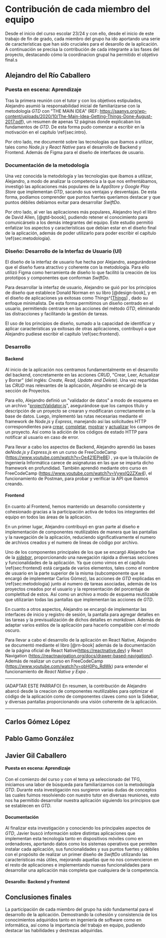 # Contribución de cada miembro del equipo

Desde el inicio del curso escolar 23/24 y con ello, desde el inicio de este trabajo de fin de grado, cada miembro del grupo ha ido aportando una serie de características que han sido cruciales para el desarollo de la aplicación. A continuación se precisa la contribución de cada integrante a las fases del proyecto, destacando cómo la coordinacion grupal ha permitido el objetivo final.s

## Alejandro del Río Caballero

### Puesta en escena: Aprendizaje 

Tras la primera reunión con el tutor y con los objetivos estipulados, Alejandro asumió la responsabilidad inicial de familiarizarse con la metodología *GTD* con "THE MAIN IDEA" (REF: https://saanys.org/wp-content/uploads/2020/10/The-Main-Idea-Getting-Things-Done-August-2017.pdf), un resumen de apenas 12 páginas donde explicaban los fundamentos de *GTD*.  De esta forma pudo comenzar a escribir en la motivación en el capítulo \ref{sec:intro}.

Por otro lado, me documenté sobre las tecnologías que íbamos a utilizar, tales como *Node.js* y *React Native* para el desarrollo de Backend y Frontend. Además de Figma para el diseño de interfaces de usuario. 



### Documentación de la metodología

Una vez conocida la metodología y las tecnologías que íbamos a utilizar,  Alejandro, a modo de analizar la competencia a la que nos enfrentábamos, investigó las aplicaciones más populares de la *AppStore y Google Play Store* que implementan *GTD*, sacando sus ventajas y desventajas. De esta forma, podíamos comprender que puntos fuertes queríamos destacar y que puntos débiles debíamos evitar para desarrollar *SwiftDo*. 

Por otro lado, al ver las aplicaciones más populares, Alejandro leyó el libro de David Allen, [@gtd-boook], pudiendo retener el conocimiento para comunicárselo a los demás integrantes del equipo. Este estudio permitió enfatizar los aspectos y características que debían estar en el diseño final de la aplicación, además de poder utilizarlo para poder escribir el capítulo \ref{sec:metodologia}.

### Diseño: Desarrollo de la Interfaz de Usuario (UI)

El diseño de la interfaz de usuario fue hecha por Alejandro, asegurándose que el diseño fuera atractivo y coherente con la metodología. Para ello utilizó Figma como herramienta de diseño lo que facilitó la creación de los prototipos y componentes que conforman *SwiftDo*. 

Para desarrollar la interfaz de usuario, Alejandro se guió por los principios de diseño que establece Donald Norman en su libro [@design-book], y en el diseño de aplicaciones ya exitosas como Things^[[Things](https://culturedcode.com/things/)] , dado su enfoque minimalista. De esta forma permitimos un diseño centrado en el usuario, permitiendo centrarse en las acciones del método *GTD*, eliminando las distracciones y facilitando la gestión de tareas.

El uso de los principios de diseño, sumado a la capacidad de identificar y aplicar características ya exitosas de otras aplicaciones, contribuyó a que Alejandro pudiese escribir el capítulo \ref{sec:frontend}.

### Desarrollo

#### Backend

Al inicio de la aplicación nos centramos fundamentalmente en el desarrollo del backend, concretamente en las acciones *CRUD*, "Crear, Leer, Actualizar y Borrar" (del inglés: *Create, Read, Update and Delete*). Una vez repartidas las *CRUD* mas relevantes de la aplicación, Alejandro se encargó de la sección de Proyectos. 

Para ello, Alejandro definió un "validador de datos" a modo de esquema en un archivo "<u>projectValidator.js</u>", asegurándose que los campos título y descripción de un proyecto se crearan y modificaran correctamente en la base de datos. Luego, implementó las rutas necesarias mediante el framework de *Node.js* y *Express*, manejando así las solicitudes HTTP correspondientes para <u>crear</u>, <u>completar</u>, <u>mostrar</u> y <u>actualizar</u> los campos de un proyecto. Así como la adición de los códigos de estado HTTP para notificar al usuario en caso de error.

Para llevar a cabo los aspectos de Backend, Alejandro aprendió las bases de*Node.js y Express.js* en un curso de FreeCodeCamp (https://www.youtube.com/watch?v=Oe421EPjeBE) , ya que la titulación de Ingeniería Informática carece de asignaturas en las que se imparta dicho framework en profundidad. También aprendió mediante otro curso en FreeCodeCamp (https://www.youtube.com/watch?v=VywxIQ2ZXw4), el funcionamiento de Postman, para probar y verificar la API que íbamos creando.

####  Frontend

En cuanto al Frontend, hemos mantenido un desarrollo consistente y cohesionado gracias a la participación activa de todos los integrantes del equipo en todos las áreas de la aplicación. 

En un primer lugar, Alejandro contribuyó en gran parte al diseño e implementación de componentes reutilizables de manera que las pantallas y la navegación de la aplicación, reduciendo significativamente el numero de archivos creados y el numero de lineas de código por archivo.

Uno de los componentes principales de los que se encargó Alejandro fue de la *<u>sidebar</u>*, proporcionando una navegación rápida a diversas secciones y funcionalidades de la aplicación. Ya que como vimos en el capítulo \ref{sec:frontend} está cargada de varios elementos, tales como el nombre de usuario en la parte superior de la misma (subcomponente que se encargó de implementar Carlos Gómez), las acciones de *GTD* explicadas en \ref{sec:metodologia} junto al numero de tareas asociadas, además de los proyectos creados por el usuario y la representación del porcentaje de completitud de estos. Así como un archivo a modo de esquema reutilizable que utilizarían todas las pantallas  que implementan las acciones de *GTD*. 

En cuanto a otros aspectos, Alejandro se encargó de implementar las interfaces de inicio y registro de sesión, la pantalla para agregar detalles en las tareas y la previsualización de dichos detalles en *markdown*. Además de adaptar varios estilos de la aplicación para hacerlo compatible con el modo oscuro.

Para llevar a cabo el desarrollo de la aplicación en React Native, Alejandro se documentó mediante el libro [@rn-book] además de la documentación de la página oficial de React Native(https://reactnative.dev) y React Navigation (https://reactnavigation.org/docs/drawer-based-navigation/). Además de realizar un curso en FreeCodeCamp (https://www.youtube.com/watch?v=obH0Po_RdWk) para entender el funcionamiento de *React Native y Expo* .

---

(ADAPTAR ESTE PARRAFO) En resumen, la contribución de Alejandro abarcó desde la creacion de componentes reutilizables para optimizar el código de la aplicación como de componentes claves como son la Sidebar, y diversas pantallas proporcionando una visión coherente de la aplicación.

---





## Carlos Gómez López



## Pablo Gamo González



## Javier Gil Caballero

 #### Puesta en escena: Aprendizaje
 
 Con el comienzo del curso y con el tema ya seleccionado del TFG, iniciamos una labor de búsqueda para familiarizarnos con la metodología *GTD*. Durante esta investigación nos surgieron varias dudas de conceptos las cuales fuimos resolviendo con nuestro tutor en diversas reuniones, esto nos ha permitido desarrollar nuestra aplicación siguiendo los principios que se establecen en *GTD*.

 #### Documentación

 Al finalizar esta investigación y conociendo los principales aspectos de *GTD*, Javier buscó información sobre distintas aplicaciones que implementan esta tecnología tanto en dispositivos móviles como en ordenadores, aportando datos como los sistemas operativos que permiten instalar cada aplicación, sus funcionalidades y sus puntos fuertes y débiles con el propósito de realizar un primer diseño de *SwiftDo* utilizando las características más útiles, mejorando aquellas que no nos convencieron en el resto de aplicaciones e implementando nuevas funcionalidades para desarrollar una aplicación más completa que cualquiera de la competencia. 

 #### Desarollo: Backend y Frontend


## Conclusiones finales

La participación de cada miembro del grupo ha sido fundamental para el desarrollo de la aplicación. Demostrando la cohesión y consistencia de los conocimientos adquiridos tanto en ingeniería de software como en informática, así como la importancia del trabajo en equipo, pudiendo destacar las habilidades y destrezas adquiridas.

